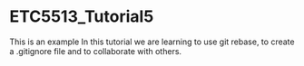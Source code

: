 # ETC5513_Tutorial5
This is an example
In this tutorial we are learning to use git rebase, to create a .gitignore file and to collaborate with others.